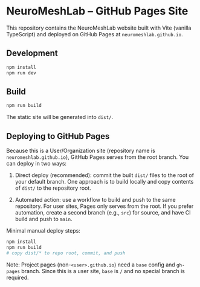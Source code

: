 # NeuroMeshLab – GitHub Pages Site

This repository contains the NeuroMeshLab website built with Vite (vanilla TypeScript) and deployed on GitHub Pages at `neuromeshlab.github.io`.

## Development

```bash
npm install
npm run dev
```

## Build

```bash
npm run build
```

The static site will be generated into `dist/`.

## Deploying to GitHub Pages

Because this is a User/Organization site (repository name is `neuromeshlab.github.io`), GitHub Pages serves from the root branch. You can deploy in two ways:

1) Direct deploy (recommended): commit the built `dist/` files to the root of your default branch. One approach is to build locally and copy contents of `dist/` to the repository root.

2) Automated action: use a workflow to build and push to the same repository. For user sites, Pages only serves from the root. If you prefer automation, create a second branch (e.g., `src`) for source, and have CI build and push to `main`.

Minimal manual deploy steps:

```bash
npm install
npm run build
# copy dist/* to repo root, commit, and push
```

Note: Project pages (non-`<user>.github.io`) need a `base` config and `gh-pages` branch. Since this is a user site, `base` is `/` and no special branch is required.


